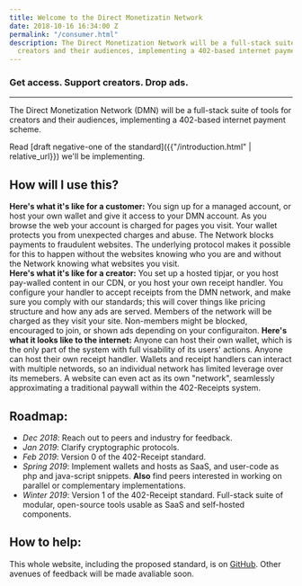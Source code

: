```yaml
---
title: Welcome to the Direct Monetizatin Network
date: 2018-10-16 16:34:00 Z
permalink: "/consumer.html"
description: The Direct Monetization Network will be a full-stack suite of tools for
  creators and their audiences, implementing a 402-based internet payment scheme.
---
```


### Get access. Support creators. Drop ads.

-------------------------------------------

The Direct Monetization Network (DMN) will be a full-stack suite of tools for creators and their audiences, implementing a 402-based internet payment scheme. 

Read [draft negative-one of the standard]({{"/introduction.html" | relative_url}}) we'll be implementing.

## How will I use this?
**Here's what it's like for a customer:** You sign up for a managed account, or host your own wallet and give it access to your DMN account. As you browse the web your account is charged for pages you visit. Your wallet protects you from unexpected charges and abuse. The Network blocks payments to fraudulent websites. The underlying protocol makes it possible for this to happen without the websites knowing who you are and without the Network knowing what websites you visit.  
**Here's what it's like for a creator:** You set up a hosted tipjar, or you host pay-walled content in our CDN, or you host your own receipt handler. You configure your handler to accept receipts from the DMN network, and make sure you comply with our standards; this will cover things like pricing structure and how any ads are served. Members of the network will be charged as they visit your site. Non-members might be blocked, encouraged to join, or shown ads depending on your configuraiton.
**Here's what it looks like to the internet:** Anyone can host their own wallet, which is the only part of the system with full visability of its users' actions. Anyone can host their own receipt handler. Wallets and receipt handlers can interact with multiple networds, so an individual network has limited leverage over its memebers. A website can even act as its own "network", seamlessly approximating a traditional paywall within the 402-Receipts system. 

## Roadmap:
- _Dec 2018_: Reach out to peers and industry for feedback.
- _Jan 2019_: Clarify cryptographic protocols.
- _Feb 2019_: Version 0 of the 402-Receipt standard.
- _Spring 2019_: Implement wallets and hosts as SaaS, and user-code as php and java-script snippets. **Also** find peers interested in working on parallel or complementary implementations.
- _Winter 2019_: Version 1 of the 402-Receipt standard. Full-stack suite of modular, open-source tools usable as SaaS and self-hosted components.

## How to help:
This whole website, including the proposed standard, is on [GitHub](https://github.com/ShapeOfMatter/direct-monetization-static). Other avenues of feedback will be made avaliable soon.
